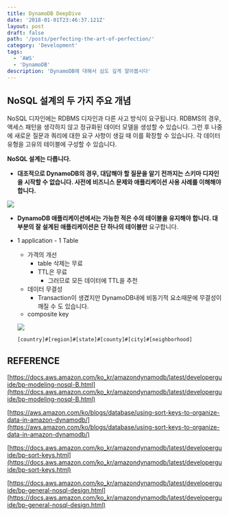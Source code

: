 ```yaml
---
title: DynamoDB DeepDive
date: '2018-01-01T23:46:37.121Z'
layout: post
draft: false
path: '/posts/perfecting-the-art-of-perfection/'
category: 'Development'
tags:
  - 'AWS'
  - 'DynamoDB'
description: 'DynamoDB에 대해서 심도 깊게 알아봅시다'
---
```


## **NoSQL 설계의 두 가지 주요 개념**

NoSQL 디자인에는 RDBMS 디자인과 다른 사고 방식이 요구됩니다. RDBMS의 경우, 액세스 패턴을 생각하지 않고 정규화된 데이터 모델을 생성할 수 있습니다. 그런 후 나중에 새로운 질문과 쿼리에 대한 요구 사항이 생길 때 이를 확장할 수 있습니다. 각 데이터 유형을 고유의 테이블에 구성할 수 있습니다.

**NoSQL 설계는 다릅니다.**

- **대조적으로 DynamoDB의 경우, 대답해야 할 질문을 알기 전까지는 스키마 디자인을 시작할 수 없습니다. 사전에 비즈니스 문제와 애플리케이션 사용 사례를 이해해야 합니다.**

![](https://docs.aws.amazon.com/ko_kr/amazondynamodb/latest/developerguide/images/AccessPatternList.png)

- **DynamoDB 애플리케이션에서는 가능한 적은 수의 테이블을 유지해야 합니다. 대부분의 잘 설계된 애플리케이션은 단 하나의 테이블만** 요구합니다.
- 1 application - 1 Table

  - 가격의 개선
    - table 삭제는 무료
    - TTL은 무료
      - 그러므로 모든 데이터에 TTL을 추천
  - 데이터 무결성
    - Transaction이 생겼지만 DynamoDB내에 비동기적 요소때문에 무결성이 깨질 수 도 있습니다.
  - composite key

  ![](https://d2908q01vomqb2.cloudfront.net/887309d048beef83ad3eabf2a79a64a389ab1c9f/2018/10/04/sort-keys-dynamodb-5.gif)

  `[country]#[region]#[state]#[county]#[city]#[neighborhood]`

## REFERENCE

[https://docs.aws.amazon.com/ko_kr/amazondynamodb/latest/developerguide/bp-modeling-nosql-B.html](https://docs.aws.amazon.com/ko_kr/amazondynamodb/latest/developerguide/bp-modeling-nosql-B.html)

[https://aws.amazon.com/ko/blogs/database/using-sort-keys-to-organize-data-in-amazon-dynamodb/](https://aws.amazon.com/ko/blogs/database/using-sort-keys-to-organize-data-in-amazon-dynamodb/)

[https://docs.aws.amazon.com/ko_kr/amazondynamodb/latest/developerguide/bp-sort-keys.html](https://docs.aws.amazon.com/ko_kr/amazondynamodb/latest/developerguide/bp-sort-keys.html)

[https://docs.aws.amazon.com/ko_kr/amazondynamodb/latest/developerguide/bp-general-nosql-design.html](https://docs.aws.amazon.com/ko_kr/amazondynamodb/latest/developerguide/bp-general-nosql-design.html)

